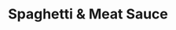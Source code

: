 ---
title: "Spaghetti & Meat Sauce"
description: ""
price_s: "7.50"
price_l: ""
price_lg: ""
weight: "4"
---